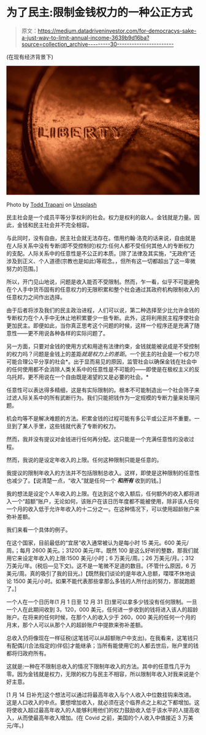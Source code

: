 # 为了民主:限制金钱权力的一种公正方式

> 原文：<https://medium.datadriveninvestor.com/for-democracys-sake-a-just-way-to-limit-annual-income-3639b9d16ba?source=collection_archive---------30----------------------->

(在现有经济背景下)

![](img/41c1a8c671684ea745e54a2384119e96.png)

Photo by [Todd Trapani](https://unsplash.com/@ttrapani?utm_source=medium&utm_medium=referral) on [Unsplash](https://unsplash.com?utm_source=medium&utm_medium=referral)

民主社会是一个成员平等分享权利的社会。权力是权利的敌人。金钱就是力量。因此，金钱和民主社会并不完全相容。

与此同时，没有自由，民主社会就无法存在。借用约翰·洛克的话来说，自由就是在人际关系中没有专断(即不受控制的)权力:任何人都不受任何其他人的专断权力的支配。人际关系中的任意性是不公正的本质。[除了法律及其实施，“无政府”还涉及到正义、个人道德(宗教也是如此)等观念。，但所有这一切都超出了这一卑微努力的范围。]

所以，开门见山地说，问题是收入能否不受限制。然而，乍一看，似乎不可能避免在个人手中货币固有的任意权力的无限积累和整个社会通过其政府机构限制收入的任意权力之间作出选择。

由于后者将涉及我们的民主政治进程，人们可以说，第二种选择至少比允许金钱的专断权力在个人手中无休止地积累要少一些专断。此外，这将利用民主程序使社会更加民主。即便如此，当你真正思考这个问题的时候，这样一个程序还是充满了随意性——更不用说各种各样的实际问题了。

另一方面，只要对金钱的使用方式和用途有法律约束，金钱就能被说成是不受控制的权力吗？问题是金钱上的差距*就是权力上的差距*。一个民主的社会是一个权力尽可能合理公平分享的社会*。出于显而易见的原因，监管社会以确保金钱在社会中的任何使用都不会消除人类关系中的任意性是不可能的——即使是在极权主义的反乌托邦，更不用说在一个自由既是渴望的又是必要的社会。*

任意性可以表达得多精细，这是有实际限制的。根本不可能制造出一个社会筛子来过滤人际关系中的所有武断行为。我们只能把钱作为一定规模的专断力量来处理问题。

机会均等不是解决难题的方法。积累金钱的过程可能有多公平或公正并不重要。一旦到了某人手里，这些钱就代表了专断的权力。

然而，我并没有提议对金钱进行任何再分配。这只能是一个充满任意性的没收过程。

然而，我说的是设定年收入的上限。任何这种限制只能是任意的。

我提议的限制年收入的方法并不包括限制总收入。这样，即使是这种限制的任意性也减少了。【说清楚一点，“收入”就是任何一个 ***和所有*** 收到的钱。]

我的想法是设定个人年收入的上限。在达到这个收入额后，任何额外的收入都将进入一个“超额”账户，无论如何，该账户在该日历年度都不能被使用，除非该人任何一个月的收入低于允许年收入的十二分之一。在这种情况下，可以使用超龄账户来弥补差额。

我们来看一个具体的例子。

在这个国家，目前最低的“宜居”收入通常被认为是每小时 15 美元。600 美元/周。；每月 2600 美元。；31200 美元/年。既然 100 是这么好听的整数，那我们就用它来设定年收入的上限:1500 美元/小时；6 万美元/周。；26 万美元/月。；312 万美元/年。(税后—见下文)。这不是一笔微不足道的数目。(不管什么原因，6 万美元/周。真的吸引了我的目光。)【既然我们谈论的是年收入总额，喋喋不休地谈论 1500 美元/小时。如果不能代表那些拿那么多钱的人所付出的努力，那就跑题了。]

一个人在一个日历年(1 月 1 日至 12 月 31 日)里可以拿多少钱没有任何限制。一旦一个人在此期间收到 3，120，000 美元，任何进一步收到的钱将进入该人的超龄账户。在将来的任何时候，在那个人的收入少于 260，000 美元的任何一个月的月末，那个人可以从那个人的超龄账户中提款来弥补差额。

总收入仍将像现在一样征税(这笔钱可以从超额账户中支出)。在我看来，这笔钱只有配偶[/(合法指定的)伴侣]才能继承；当所有能使用它的人都去世后，账户里的钱都将归政府所有。

这就是:一种在不限制总收入的情况下限制年收入的方法。其中的任意性几乎为零。因为金钱就是权力，无限的权力与民主不相容，所以限制年收入对我来说是个好主意。

[1 月 14 日补充]这个想法可以通过将最高年收入与个人收入中位数挂钩来改进。这是人口收入的中点。要想增加收入，就必须在这个临界点之上和之下都增加。这将使收入超过最高年收入的人能够利用他们的权力鼓励收入低于该水平的人提高收入，从而使最高年收入增加。(在 Covid 之前，美国的个人收入中值接近 3 万美元/年。)
